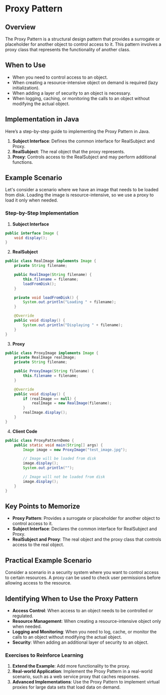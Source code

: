 # Proxy Pattern

## Overview

The Proxy Pattern is a structural design pattern that provides a surrogate or placeholder for another object to control access to it. This pattern involves a proxy class that represents the functionality of another class.

## When to Use

- When you need to control access to an object.
- When creating a resource-intensive object on demand is required (lazy initialization).
- When adding a layer of security to an object is necessary.
- When logging, caching, or monitoring the calls to an object without modifying the actual object.

## Implementation in Java

Here’s a step-by-step guide to implementing the Proxy Pattern in Java.

1. **Subject Interface**: Defines the common interface for RealSubject and Proxy.
2. **RealSubject**: The real object that the proxy represents.
3. **Proxy**: Controls access to the RealSubject and may perform additional functions.

## Example Scenario

Let's consider a scenario where we have an image that needs to be loaded from disk. Loading the image is resource-intensive, so we use a proxy to load it only when needed.

### Step-by-Step Implementation

1. **Subject Interface**

```java
public interface Image {
    void display();
}
```

2. **RealSubject**

```java
public class RealImage implements Image {
    private String filename;

    public RealImage(String filename) {
        this.filename = filename;
        loadFromDisk();
    }

    private void loadFromDisk() {
        System.out.println("Loading " + filename);
    }

    @Override
    public void display() {
        System.out.println("Displaying " + filename);
    }
}
```

3. **Proxy**

```java
public class ProxyImage implements Image {
    private RealImage realImage;
    private String filename;

    public ProxyImage(String filename) {
        this.filename = filename;
    }

    @Override
    public void display() {
        if (realImage == null) {
            realImage = new RealImage(filename);
        }
        realImage.display();
    }
}
```

4. **Client Code**

```java
public class ProxyPatternDemo {
    public static void main(String[] args) {
        Image image = new ProxyImage("test_image.jpg");

        // Image will be loaded from disk
        image.display();  
        System.out.println("");

        // Image will not be loaded from disk
        image.display();  
    }
}
```

## Key Points to Memorize

- **Proxy Pattern**: Provides a surrogate or placeholder for another object to control access to it.
- **Subject Interface**: Declares the common interface for RealSubject and Proxy.
- **RealSubject and Proxy**: The real object and the proxy class that controls access to the real object.

## Practical Example Scenario

Consider a scenario in a security system where you want to control access to certain resources. A proxy can be used to check user permissions before allowing access to the resource.

## Identifying When to Use the Proxy Pattern

- **Access Control**: When access to an object needs to be controlled or regulated.
- **Resource Management**: When creating a resource-intensive object only when needed.
- **Logging and Monitoring**: When you need to log, cache, or monitor the calls to an object without modifying the actual object.
- **Security**: When adding an additional layer of security to an object.

### Exercises to Reinforce Learning

1. **Extend the Example**: Add more functionality to the proxy.
2. **Real-world Application**: Implement the Proxy Pattern in a real-world scenario, such as a web service proxy that caches responses.
3. **Advanced Implementations**: Use the Proxy Pattern to implement virtual proxies for large data sets that load data on demand.
